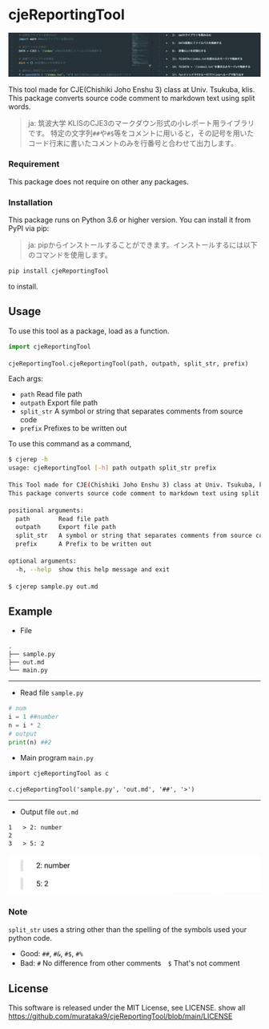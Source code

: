 # cjeReportingTool

![example](./img/image.png "サンプル")

This tool made for CJE(Chishiki Joho Enshu 3) class at Univ. Tsukuba, klis.
This package converts source code comment to markdown text using split words.

> ja:
> 筑波大学 KLISのCJE3のマークダウン形式の小レポート用ライブラリです。
> 特定の文字列`##`や`#$`等をコメントに用いると，その記号を用いたコード行末に書いたコメントのみを行番号と合わせて出力します。

### Requirement

This package does not require on other any packages.

### Installation

This package runs on Python 3.6 or higher version. You can install it from PyPI via pip:

> ja:
> pipからインストールすることができます。インストールするには以下のコマンドを使用します。

```bash
pip install cjeReportingTool
```

to install.

## Usage

To use this tool as a package, load as a function.

```python
import cjeReportingTool

cjeReportingTool.cjeReportingTool(path, outpath, split_str, prefix)
```

Each args:

- `path` Read file path
- `outpath` Export file path
- `split_str` A symbol or string that separates comments from source code
- `prefix` Prefixes to be written out

To use this command as a command,

```bash
$ cjerep -h
usage: cjeReportingTool [-h] path outpath split_str prefix

This Tool made for CJE(Chishiki Joho Enshu 3) class at Univ. Tsukuba, klis.
This package converts source code comment to markdown text using split words.

positional arguments:
  path        Read file path
  outpath     Export file path
  split_str   A symbol or string that separates comments from source code
  prefix      A Prefix to be written out

optional arguments:
  -h, --help  show this help message and exit

$ cjerep sample.py out.md
```

## Example

- File

```text
.
├── sample.py
├── out.md
└── main.py
```

---

- Read file `sample.py`

```python
# num
i = 1 ##number
n = i * 2
# output
print(n) ##2
```

- Main program `main.py`

```text
import cjeReportingTool as c

c.cjeReportingTool('sample.py', 'out.md', '##', '>')
```

---

- Output file  `out.md`

```text
1   > 2: number
2   
3   > 5: 2
```

![example](./img/preview_ex.png "サンプル")

### Note

`split_str` uses a string other than the spelling of the symbols used your python code.

- Good: `##`, `#&`, `#$`, `#%`
- Bad: `#` No difference from other comments　`$` That's not comment

## License

This software is released under the MIT License, see LICENSE.
show all <https://github.com/murataka9/cjeReportingTool/blob/main/LICENSE>
